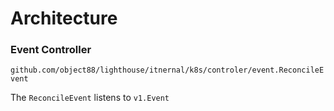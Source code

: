 # Architecture

### Event Controller

`github.com/object88/lighthouse/itnernal/k8s/controler/event.ReconcileEvent`

The `ReconcileEvent` listens to `v1.Event` 